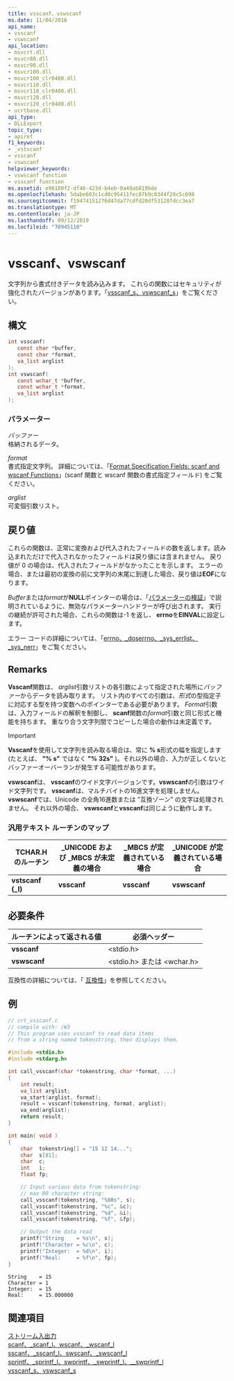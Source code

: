 ```yaml
---
title: vsscanf、vswscanf
ms.date: 11/04/2016
api_name:
- vsscanf
- vswscanf
api_location:
- msvcrt.dll
- msvcr80.dll
- msvcr90.dll
- msvcr100.dll
- msvcr100_clr0400.dll
- msvcr110.dll
- msvcr110_clr0400.dll
- msvcr120.dll
- msvcr120_clr0400.dll
- ucrtbase.dll
api_type:
- DLLExport
topic_type:
- apiref
f1_keywords:
- _vstscanf
- vsscanf
- vswscanf
helpviewer_keywords:
- vswscanf function
- vsscanf function
ms.assetid: e96180f2-df46-423d-b4eb-0a49ab819bde
ms.openlocfilehash: 5dabe603c1cd0c95411fec87b9c0344f28c5c698
ms.sourcegitcommit: f19474151276d47da77cdfd20df53128fdcc3ea7
ms.translationtype: MT
ms.contentlocale: ja-JP
ms.lasthandoff: 09/12/2019
ms.locfileid: "70945110"
---
```

# <a name="vsscanf-vswscanf"></a>vsscanf、vswscanf

文字列から書式付きデータを読み込みます。 これらの関数にはセキュリティが強化されたバージョンがあります。「[vsscanf_s、vswscanf_s](vsscanf-s-vswscanf-s.md)」をご覧ください。

## <a name="syntax"></a>構文

```C
int vsscanf(
   const char *buffer,
   const char *format,
   va_list arglist
);
int vswscanf(
   const wchar_t *buffer,
   const wchar_t *format,
   va_list arglist
);
```

### <a name="parameters"></a>パラメーター

*バッファー*<br/>
格納されるデータ。

*format*<br/>
書式指定文字列。 詳細については、「[Format Specification Fields: scanf and wscanf Functions](../../c-runtime-library/format-specification-fields-scanf-and-wscanf-functions.md)」(scanf 関数と wscanf 関数の書式指定フィールド) をご覧ください。

*arglist*<br/>
可変個引数リスト。

## <a name="return-value"></a>戻り値

これらの関数は、正常に変換および代入されたフィールドの数を返します。読み込まれただけで代入されなかったフィールドは戻り値には含まれません。 戻り値が 0 の場合は、代入されたフィールドがなかったことを示します。 エラーの場合、または最初の変換の前に文字列の末尾に到達した場合、戻り値は**EOF**になります。

*Buffer*または*format*が**NULL**ポインターの場合は、「[パラメーターの検証](../../c-runtime-library/parameter-validation.md)」で説明されているように、無効なパラメーターハンドラーが呼び出されます。 実行の継続が許可された場合、これらの関数は-1 を返し、 **errno**を**EINVAL**に設定します。

エラー コードの詳細については、「[errno、_doserrno、_sys_errlist、_sys_nerr](../../c-runtime-library/errno-doserrno-sys-errlist-and-sys-nerr.md)」をご覧ください。

## <a name="remarks"></a>Remarks

**Vsscanf**関数は、 *arglist*引数リストの各引数によって指定された場所に*バッファー*からデータを読み取ります。 リスト内のすべての引数は、*形式*の型指定子に対応する型を持つ変数へのポインターである必要があります。 *Format*引数は、入力フィールドの解釈を制御し、 **scanf**関数の*format*引数と同じ形式と機能を持ちます。 重なり合う文字列間でコピーした場合の動作は未定義です。

> [!IMPORTANT]
> **Vsscanf**を使用して文字列を読み取る場合は、常に **% s**形式の幅を指定します (たとえば、 **"% s"** ではなく **"% 32s"** )。それ以外の場合、入力が正しくないとバッファーオーバーランが発生する可能性があります。

**vswscanf**は、 **vsscanf**のワイド文字バージョンです。**vswscanf**の引数はワイド文字列です。 **vsscanf**は、マルチバイトの16進文字を処理しません。 **vswscanf**では、Unicode の全角16進数または "互換ゾーン" の文字は処理されません。 それ以外の場合、 **vswscanf**と**vsscanf**は同じように動作します。

### <a name="generic-text-routine-mappings"></a>汎用テキスト ルーチンのマップ

|TCHAR.H のルーチン|_UNICODE および _MBCS が未定義の場合|_MBCS が定義されている場合|_UNICODE が定義されている場合|
|---------------------|------------------------------------|--------------------|-----------------------|
|**vstscanf (_l)**|**vsscanf**|**vsscanf**|**vswscanf**|

## <a name="requirements"></a>必要条件

|ルーチンによって返される値|必須ヘッダー|
|-------------|---------------------|
|**vsscanf**|\<stdio.h>|
|**vswscanf**|\<stdio.h> または \<wchar.h>|

互換性の詳細については、「 [互換性](../../c-runtime-library/compatibility.md)」を参照してください。

## <a name="example"></a>例

```C
// crt_vsscanf.c
// compile with: /W3
// This program uses vsscanf to read data items
// from a string named tokenstring, then displays them.

#include <stdio.h>
#include <stdarg.h>

int call_vsscanf(char *tokenstring, char *format, ...)
{
    int result;
    va_list arglist;
    va_start(arglist, format);
    result = vsscanf(tokenstring, format, arglist);
    va_end(arglist);
    return result;
}

int main( void )
{
    char  tokenstring[] = "15 12 14...";
    char  s[81];
    char  c;
    int   i;
    float fp;

    // Input various data from tokenstring:
    // max 80 character string:
    call_vsscanf(tokenstring, "%80s", s);
    call_vsscanf(tokenstring, "%c", &c);
    call_vsscanf(tokenstring, "%d", &i);
    call_vsscanf(tokenstring, "%f", &fp);

    // Output the data read
    printf("String    = %s\n", s);
    printf("Character = %c\n", c);
    printf("Integer:  = %d\n", i);
    printf("Real:     = %f\n", fp);
}
```

```Output
String    = 15
Character = 1
Integer:  = 15
Real:     = 15.000000
```

## <a name="see-also"></a>関連項目

[ストリーム入出力](../../c-runtime-library/stream-i-o.md)<br/>
[scanf、_scanf_l、wscanf、_wscanf_l](scanf-scanf-l-wscanf-wscanf-l.md)<br/>
[sscanf、_sscanf_l、swscanf、_swscanf_l](sscanf-sscanf-l-swscanf-swscanf-l.md)<br/>
[sprintf、_sprintf_l、swprintf、_swprintf_l、\__swprintf_l](sprintf-sprintf-l-swprintf-swprintf-l-swprintf-l.md)<br/>
[vsscanf_s、vswscanf_s](vsscanf-s-vswscanf-s.md)<br/>
